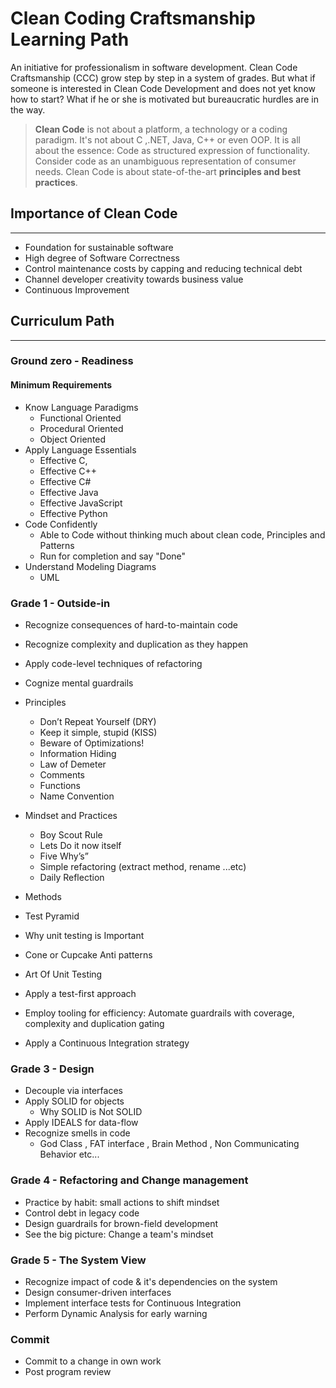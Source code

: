 # Clean Coding Craftsmanship Learning Path

An initiative for professionalism in software development.  Clean Code Craftsmanship (CCC) grow step by step in a system of grades.  But what if someone is interested in Clean Code Development and does not yet know how to start? What if he or she is motivated but bureaucratic hurdles are in the way.
> **Clean Code** is not about a platform, a technology or a coding paradigm.
It's not about C ,.NET, Java, C++ or even OOP.
It is all about the essence: Code as structured expression of functionality.
Consider code as an unambiguous representation of consumer needs.
Clean Code is about state-of-the-art **principles and best practices**.

## Importance of Clean  Code
---

 - Foundation for sustainable software
 - High degree of Software Correctness
 - Control maintenance costs by capping and reducing technical debt
 - Channel developer creativity towards business value
 - Continuous Improvement

## Curriculum Path
-----
### Ground zero - Readiness 

#### Minimum Requirements

- Know Language Paradigms
	- Functional Oriented
	- Procedural Oriented
	- Object Oriented 
- Apply Language Essentials
	- Effective C,
	- Effective C++
	- Effective C#
	- Effective Java
	- Effective JavaScript
	- Effective Python
- Code Confidently
	- Able to Code without thinking much about clean code, Principles and Patterns
	- Run for completion and say "Done"
- Understand Modeling Diagrams
	- UML 

### Grade 1 - Outside-in

- Recognize consequences of hard-to-maintain code
- Recognize complexity and duplication as they happen
- Apply code-level techniques of refactoring
- Cognize mental guardrails
- Principles
	- Don’t Repeat Yourself (DRY)
	- Keep it simple, stupid (KISS)
	- Beware of Optimizations!
	- Information Hiding
	- Law of Demeter
	- Comments
	- Functions
	- Name Convention
- Mindset and Practices
	- Boy Scout Rule
	- Lets Do it now itself
	- Five Why’s”
	- Simple refactoring (extract method, rename ...etc)
	- Daily Reflection 
-  Methods

- Test Pyramid
- Why unit testing is Important
- Cone or Cupcake Anti patterns
-  Art Of Unit Testing
- Apply a test-first approach
- Employ tooling for efficiency:
Automate guardrails with coverage, complexity and duplication gating
- Apply a Continuous Integration strategy

### Grade 3 - Design

- Decouple via interfaces
- Apply SOLID for objects
	- Why SOLID is Not SOLID
- Apply IDEALS for data-flow
- Recognize smells in code
	- God Class , FAT interface , Brain Method , Non Communicating Behavior etc...

### Grade 4 - Refactoring and Change management

- Practice by habit: small actions to shift mindset
- Control debt in legacy code
- Design guardrails for brown-field development 
- See the big picture: Change a team's mindset

### Grade 5 - The System View

- Recognize impact of code & it's dependencies on the system
- Design consumer-driven interfaces 
- Implement interface tests for Continuous Integration
- Perform Dynamic Analysis for early warning

### Commit

- Commit to a change in own work
- Post program review


<!--stackedit_data:
eyJoaXN0b3J5IjpbMjA2NTQ1OTM4LC0xMzU1OTg2MTM3LC0zNT
AwOTU5NzQsMjA5NjY5MDYxNSwtMjUxMTM0NTk4LDExNTc2Mjc1
NDcsLTE1MTI1NTU4NDAsLTE2Mzg4MDYyOTIsMTcxNDAyOTg5NC
wtMTEwMTY0OTk5MV19
-->